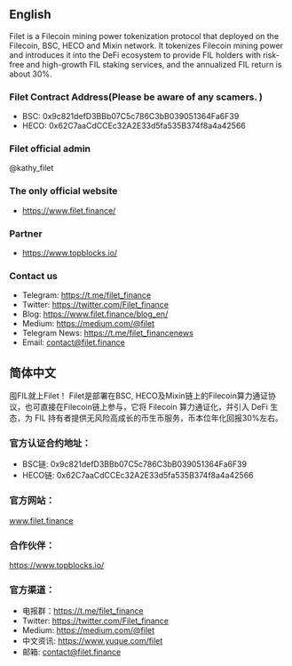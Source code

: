 ## English
Filet is a Filecoin mining power tokenization protocol that deployed on the Filecoin, BSC, HECO and Mixin network. It tokenizes Filecoin mining power and introduces it into the DeFi ecosystem to provide FIL holders with risk-free and high-growth FIL staking services, and the annualized FIL return is about 30%. 

### Filet Contract Address(Please be aware of any scamers. )
+ BSC: 0x9c821defD3BBb07C5c786C3bB039051364Fa6F39
+ HECO: 0x62C7aaCdCCEc32A2E33d5fa535B374f8a4a42566

### Filet official admin
@kathy_filet

### The only official website
+ https://www.filet.finance/

### Partner
+ https://www.topblocks.io/

### Contact us
+ Telegram: https://t.me/filet_finance
+ Twitter: https://twitter.com/Filet_finance
+ Blog: https://www.filet.finance/blog_en/
+ Medium: https://medium.com/@filet
+ Telegram News: https://t.me/filet_financenews
+ Email: contact@filet.finance

## 简体中文
囤FIL就上Filet！
Filet是部署在BSC, HECO及Mixin链上的Filecoin算力通证协议，也可直接在Filecoin链上参与，它将 Filecoin 算力通证化，并引入 DeFi 生态，为 FIL 持有者提供无风险高成长的币生币服务，币本位年化回报30%左右。

### 官方认证合约地址：
+ BSC链: 0x9c821defD3BBb07C5c786C3bB039051364Fa6F39
+ HECO链: 0x62C7aaCdCCEc32A2E33d5fa535B374f8a4a42566

### 官方网站：
www.filet.finance

### 合作伙伴：
https://www.topblocks.io/

### 官方渠道：
+ 电报群：https://t.me/filet_finance
+ Twitter: https://twitter.com/Filet_finance
+ Medium: https://medium.com/@filet
+ 中文资讯: https://www.yuque.com/filet
+ 邮箱: contact@filet.finance
